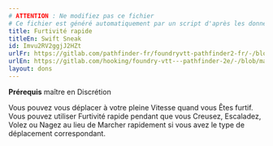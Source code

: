 ```yaml
---
# ATTENTION : Ne modifiez pas ce fichier
# Ce fichier est généré automatiquement par un script d'après les données du module Foundry VTT officiel et de sa traduction
title: Furtivité rapide
titleEn: Swift Sneak
id: Imvu2RV2ggjJ2HZt
urlFr: https://gitlab.com/pathfinder-fr/foundryvtt-pathfinder2-fr/-/blob/master/data/feats/Imvu2RV2ggjJ2HZt.htm
urlEn: https://gitlab.com/hooking/foundry-vtt---pathfinder-2e/-/blob/master/packs/data/feats.db/swift-sneak.json
layout: dons
---
```

**Prérequis** maître en Discrétion

Vous pouvez vous déplacer à votre pleine Vitesse quand vous Êtes furtif. Vous pouvez utiliser Furtivité rapide pendant que vous Creusez, Escaladez, Volez ou Nagez au lieu de Marcher rapidement si vous avez le type de déplacement correspondant.
